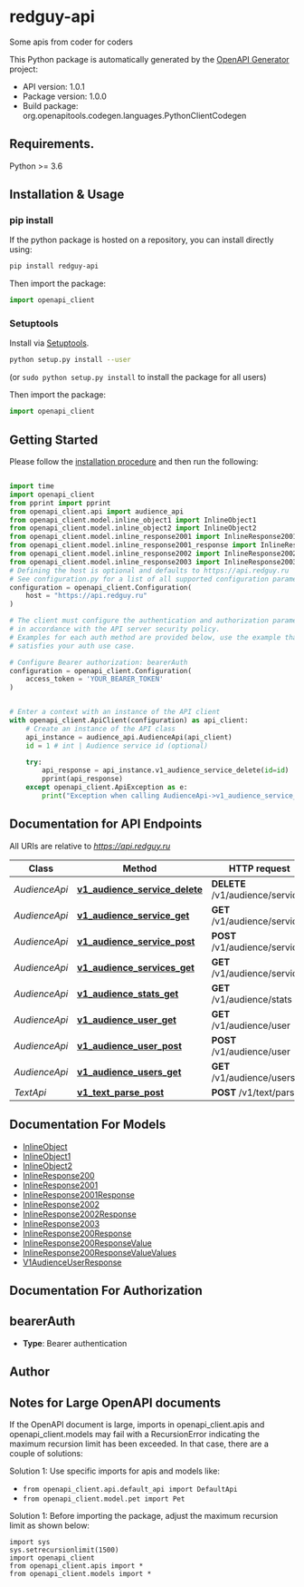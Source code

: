 # redguy-api
Some apis from coder for coders

This Python package is automatically generated by the [OpenAPI Generator](https://openapi-generator.tech) project:

- API version: 1.0.1
- Package version: 1.0.0
- Build package: org.openapitools.codegen.languages.PythonClientCodegen

## Requirements.

Python >= 3.6

## Installation & Usage
### pip install

If the python package is hosted on a repository, you can install directly using:

```sh
pip install redguy-api
```

Then import the package:
```python
import openapi_client
```

### Setuptools

Install via [Setuptools](http://pypi.python.org/pypi/setuptools).

```sh
python setup.py install --user
```
(or `sudo python setup.py install` to install the package for all users)

Then import the package:
```python
import openapi_client
```

## Getting Started

Please follow the [installation procedure](#installation--usage) and then run the following:

```python

import time
import openapi_client
from pprint import pprint
from openapi_client.api import audience_api
from openapi_client.model.inline_object1 import InlineObject1
from openapi_client.model.inline_object2 import InlineObject2
from openapi_client.model.inline_response2001 import InlineResponse2001
from openapi_client.model.inline_response2001_response import InlineResponse2001Response
from openapi_client.model.inline_response2002 import InlineResponse2002
from openapi_client.model.inline_response2003 import InlineResponse2003
# Defining the host is optional and defaults to https://api.redguy.ru
# See configuration.py for a list of all supported configuration parameters.
configuration = openapi_client.Configuration(
    host = "https://api.redguy.ru"
)

# The client must configure the authentication and authorization parameters
# in accordance with the API server security policy.
# Examples for each auth method are provided below, use the example that
# satisfies your auth use case.

# Configure Bearer authorization: bearerAuth
configuration = openapi_client.Configuration(
    access_token = 'YOUR_BEARER_TOKEN'
)


# Enter a context with an instance of the API client
with openapi_client.ApiClient(configuration) as api_client:
    # Create an instance of the API class
    api_instance = audience_api.AudienceApi(api_client)
    id = 1 # int | Audience service id (optional)

    try:
        api_response = api_instance.v1_audience_service_delete(id=id)
        pprint(api_response)
    except openapi_client.ApiException as e:
        print("Exception when calling AudienceApi->v1_audience_service_delete: %s\n" % e)
```

## Documentation for API Endpoints

All URIs are relative to *https://api.redguy.ru*

Class | Method | HTTP request | Description
------------ | ------------- | ------------- | -------------
*AudienceApi* | [**v1_audience_service_delete**](docs/AudienceApi.md#v1_audience_service_delete) | **DELETE** /v1/audience/service | 
*AudienceApi* | [**v1_audience_service_get**](docs/AudienceApi.md#v1_audience_service_get) | **GET** /v1/audience/service | 
*AudienceApi* | [**v1_audience_service_post**](docs/AudienceApi.md#v1_audience_service_post) | **POST** /v1/audience/service | 
*AudienceApi* | [**v1_audience_services_get**](docs/AudienceApi.md#v1_audience_services_get) | **GET** /v1/audience/services | 
*AudienceApi* | [**v1_audience_stats_get**](docs/AudienceApi.md#v1_audience_stats_get) | **GET** /v1/audience/stats | 
*AudienceApi* | [**v1_audience_user_get**](docs/AudienceApi.md#v1_audience_user_get) | **GET** /v1/audience/user | 
*AudienceApi* | [**v1_audience_user_post**](docs/AudienceApi.md#v1_audience_user_post) | **POST** /v1/audience/user | 
*AudienceApi* | [**v1_audience_users_get**](docs/AudienceApi.md#v1_audience_users_get) | **GET** /v1/audience/users | 
*TextApi* | [**v1_text_parse_post**](docs/TextApi.md#v1_text_parse_post) | **POST** /v1/text/parse | 


## Documentation For Models

 - [InlineObject](docs/InlineObject.md)
 - [InlineObject1](docs/InlineObject1.md)
 - [InlineObject2](docs/InlineObject2.md)
 - [InlineResponse200](docs/InlineResponse200.md)
 - [InlineResponse2001](docs/InlineResponse2001.md)
 - [InlineResponse2001Response](docs/InlineResponse2001Response.md)
 - [InlineResponse2002](docs/InlineResponse2002.md)
 - [InlineResponse2002Response](docs/InlineResponse2002Response.md)
 - [InlineResponse2003](docs/InlineResponse2003.md)
 - [InlineResponse200Response](docs/InlineResponse200Response.md)
 - [InlineResponse200ResponseValue](docs/InlineResponse200ResponseValue.md)
 - [InlineResponse200ResponseValueValues](docs/InlineResponse200ResponseValueValues.md)
 - [V1AudienceUserResponse](docs/V1AudienceUserResponse.md)


## Documentation For Authorization


## bearerAuth

- **Type**: Bearer authentication


## Author




## Notes for Large OpenAPI documents
If the OpenAPI document is large, imports in openapi_client.apis and openapi_client.models may fail with a
RecursionError indicating the maximum recursion limit has been exceeded. In that case, there are a couple of solutions:

Solution 1:
Use specific imports for apis and models like:
- `from openapi_client.api.default_api import DefaultApi`
- `from openapi_client.model.pet import Pet`

Solution 1:
Before importing the package, adjust the maximum recursion limit as shown below:
```
import sys
sys.setrecursionlimit(1500)
import openapi_client
from openapi_client.apis import *
from openapi_client.models import *
```

